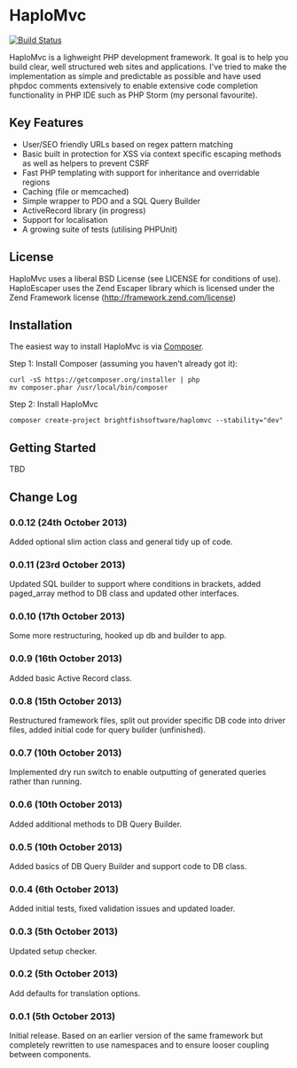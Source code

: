 # HaploMvc

[![Build Status](https://travis-ci.org/BrightfishSoftware/HaploMvc.png?branch=master)](https://travis-ci.org/BrightfishSoftware/HaploMvc)

HaploMvc is a lighweight PHP development framework. It goal is to help you build clear, well structured web sites and applications. I've tried to make the implementation as simple and predictable as possible and have used phpdoc comments extensively to enable extensive code completion functionality in PHP IDE such as PHP Storm (my personal favourite). 

## Key Features

   * User/SEO friendly URLs based on regex pattern matching
   * Basic built in protection for XSS via context specific escaping methods as well as helpers to prevent CSRF
   * Fast PHP templating with support for inheritance and overridable regions
   * Caching (file or memcached)
   * Simple wrapper to PDO and a SQL Query Builder
   * ActiveRecord library (in progress)
   * Support for localisation
   * A growing suite of tests (utilising PHPUnit)

## License

HaploMvc uses a liberal BSD License (see LICENSE for conditions of use).
HaploEscaper uses the Zend Escaper library which is licensed under the Zend Framework license (http://framework.zend.com/license)

## Installation

The easiest way to install HaploMvc is via [Composer](http://getcomposer.org/).

Step 1: Install Composer (assuming you haven't already got it):

    curl -sS https://getcomposer.org/installer | php
    mv composer.phar /usr/local/bin/composer

Step 2: Install HaploMvc

    composer create-project brightfishsoftware/haplomvc --stability="dev"

## Getting Started

TBD

## Change Log

### 0.0.12 (24th October 2013)

Added optional slim action class and general tidy up of code.

### 0.0.11 (23rd October 2013)

Updated SQL builder to support where conditions in brackets, added paged_array method to DB class and updated other interfaces.

### 0.0.10 (17th October 2013)

Some more restructuring, hooked up db and builder to app.

### 0.0.9 (16th October 2013)

Added basic Active Record class.

### 0.0.8 (15th October 2013)

Restructured framework files, split out provider specific DB code into driver files, added initial code for query builder (unfinished).

### 0.0.7 (10th October 2013)

Implemented dry run switch to enable outputting of generated queries rather than running.

### 0.0.6 (10th October 2013)

Added additional methods to DB Query Builder.

### 0.0.5 (10th October 2013)

Added basics of DB Query Builder and support code to DB class.

### 0.0.4 (6th October 2013)

Added initial tests, fixed validation issues and updated loader.

### 0.0.3 (5th October 2013)

Updated setup checker.

### 0.0.2 (5th October 2013)

Add defaults for translation options.

### 0.0.1 (5th October 2013)

Initial release. Based on an earlier version of the same framework but completely rewritten to use namespaces and to ensure looser coupling between components.
